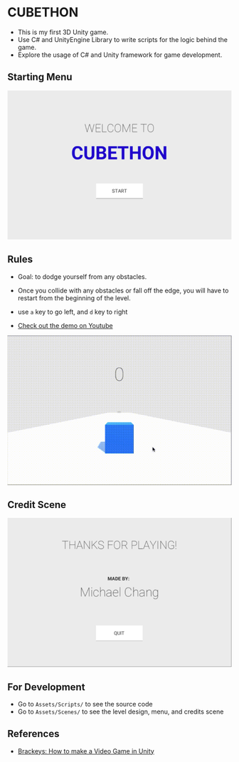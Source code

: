 # CUBETHON

- This is my first 3D Unity game. 
- Use C# and UnityEngine Library to write scripts for the logic behind the game.
- Explore the usage of C# and Unity framework for game development.

## Starting Menu
![](demo/Menu.png)

## Rules
- Goal: to dodge yourself from any obstacles.
- Once you collide with any obstacles or fall off the edge, you will have to restart from the beginning of the level.
- use ```a``` key to go left, and ```d``` key to right

- [Check out the demo on Youtube](https://youtu.be/bXnCz2kZ8Gs)

![](demo/demo1.gif)

## Credit Scene
![](demo/Credits.png)

## For Development
- Go to ```Assets/Scripts/``` to see the source code
- Go to ```Assets/Scenes/``` to see the level design, menu, and credits scene

## References
- [Brackeys: How to make a Video Game in Unity](https://www.youtube.com/playlist?list=PLPV2KyIb3jR53Jce9hP7G5xC4O9AgnOuL)

